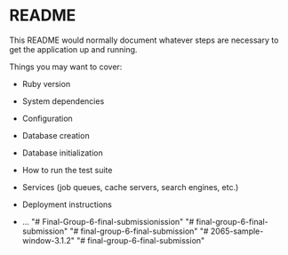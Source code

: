 # README

This README would normally document whatever steps are necessary to get the
application up and running.

Things you may want to cover:

* Ruby version

* System dependencies

* Configuration

* Database creation

* Database initialization

* How to run the test suite

* Services (job queues, cache servers, search engines, etc.)

* Deployment instructions

* ...
"# Final-Group-6-final-submissionission" 
"# final-group-6-final-submission" 
"# final-group-6-final-submission" 
"# 2065-sample-window-3.1.2" 
"# final-group-6-final-submission" 
